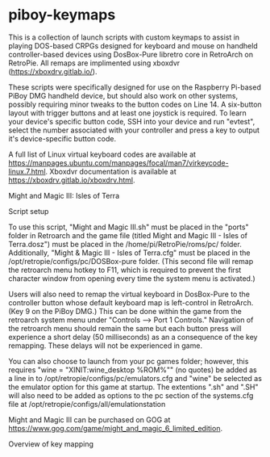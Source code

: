 # piboy-keymaps

This is a collection of launch scripts with custom keymaps to assist in playing DOS-based CRPGs designed for keyboard and mouse on handheld controller-based devices using DosBox-Pure libretro core in RetroArch on RetroPie. All remaps are implimented using xboxdvr (https://xboxdrv.gitlab.io/).

These scripts were specifically designed for use on the Raspberry Pi-based PiBoy DMG handheld device, but should also work on other systems, possibly requiring minor tweaks to the button codes on Line 14. A six-button layout with trigger buttons and at least one joystick is required. To learn your device's specific button code, SSH into your device and run "evtest", select the number associated with your controller and press a key to output it's device-specific button code.

A full list of Linux virtual keyboard codes are available at https://manpages.ubuntu.com/manpages/focal/man7/virkeycode-linux.7.html. Xboxdvr documentation is available at https://xboxdrv.gitlab.io/xboxdrv.html.

Might and Magic III: Isles of Terra

Script setup

To use this script, "Might and Magic III.sh" must be placed in the "ports" folder in Retroarch and the game file (titled Might and Magic III - Isles of Terra.dosz") must be placed in the /home/pi/RetroPie/roms/pc/ folder. Additionally, "Might & Magic III - Isles of Terra.cfg" must be placed in the /opt/retropie/configs/pc/DOSBox-pure folder. (This second file will remap the retroarch menu hotkey to F11, which is required to prevent the first character window from opening every time the system menu is activated.) 

Users will also need to remap the virtual keyboard in DosBox-Pure to the controller button whose default keyboard map is left-control in RetroArch. (Key 9 on the PiBoy DMG.) This can be done within the game from the retroarch system menu under "Controls --> Port 1 Controls." Navigation of the retroarch menu should remain the same but each button press will experience a short delay (50 milliseconds) as an a consequence of the key remapping. These delays will not be experienced in game.

You can also choose to launch from your pc games folder; however, this requires "wine = "XINIT:wine_desktop %ROM%"" (no quotes) be added as a line in to /opt/retropie/configs/pc/emulators.cfg and "wine" be selected as the emulator option for this game at startup. The extentions ".sh" and ".SH" will also need to be added as options to the pc section of the systems.cfg file at /opt/retropie/configs/all/emulationstation

Might and Magic III can be purchased on GOG at https://www.gog.com/game/might_and_magic_6_limited_edition.

Overview of key mapping



